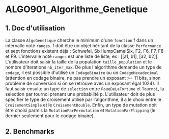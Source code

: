 # ALGO901_Algorithme_Genetique

## 1. Doc d'utilisation

La classe ```AlgoGenetique``` cherche le minimum d'une ```fonction``` f dans un intervalle noté ```ranges```. f doit être un objet héritant de la classe ```Performance``` et sept fonctions existent déjà : Schwefel, SixHumpCamelSix, F2, F6, F7, F8 et F9. L'intervalle noté ```ranges``` est une liste de liste, ex : [[a1, b1], [a2, b2]]. L'utilisateur doit saisir la taille de la population  ```taille_population``` et le nombre d'iterations ```nb_iter_max```. De plus l'algorithme demande un type de ```codage```, il est possible d'utilisé un ```CodageBinaire``` ou un ```CodageHexadecimal``` (attention en codage binaire, ne pas prendre un exposant >= 11 bits, sinon problème de conversion si on se retrouve avec un exposant égal 1024). Il faut saisir ensuite un type de ```selection``` entre ```RoueDeLaFortune``` et ```Tournoi```, la selection par tournoi prenant une probabilité p. L'utilisateur doit de plus spécifier le type de croisement utilisé par l'algorithme, il a le choix entre le ```CroisementSimple``` et le ```CroisementDouble```. Enfin, un type de mutation doit être choisi parmis la ```MutationParPermutation``` et ```MutationParFlipping``` (le dernier seulement pour le codage binaire).

## 2. Benchmarks

